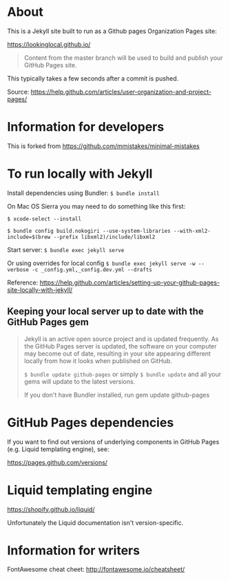 # About

This is a Jekyll site built to run as a Github pages Organization Pages site:

https://lookinglocal.github.io/

>Content from the master branch will be used to build and publish your GitHub Pages site.

This typically takes a few seconds after a commit is pushed.

Source: https://help.github.com/articles/user-organization-and-project-pages/

# Information for developers

This is forked from https://github.com/mmistakes/minimal-mistakes

# To run locally with Jekyll

Install dependencies using Bundler: `$ bundle install`

On Mac OS Sierra you may need to do something like this first:

`$ xcode-select --install`

`$ bundle config build.nokogiri --use-system-libraries --with-xml2-include=$(brew --prefix libxml2)/include/libxml2`

Start server: `$ bundle exec jekyll serve`

Or using overrides for local config `$ bundle exec jekyll serve -w --verbose -c _config.yml,_config.dev.yml --drafts`

Reference: https://help.github.com/articles/setting-up-your-github-pages-site-locally-with-jekyll/

## Keeping your local server up to date with the GitHub Pages gem

> Jekyll is an active open source project and is updated frequently. As the GitHub Pages server is updated, the software on your computer may become out of date, resulting in your site appearing different locally from how it looks when published on GitHub.
> 
> `$ bundle update github-pages` or simply 
> `$ bundle update` and all your gems will update to the latest versions.
> 
> If you don't have Bundler installed, run gem update github-pages

# GitHub Pages dependencies

If you want to find out versions of underlying components in GitHub Pages (e.g. Liquid templating engine), see:

https://pages.github.com/versions/

# Liquid templating engine

https://shopify.github.io/liquid/

Unfortunately the Liquid documentation isn't version-specific.

# Information for writers

FontAwesome cheat cheet: http://fontawesome.io/cheatsheet/
